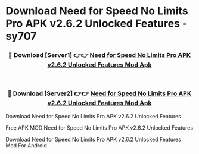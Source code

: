 # Download Need for Speed No Limits Pro APK v2.6.2 Unlocked Features - sy707



<div align="center">
<h3>🔴 Download [Server1] 👉👉 <a href="https://momento.my/?title=Need_for_Speed_No_Limits_Pro_APK_v2.6.2_Unlocked_Features">Need for Speed No Limits Pro APK v2.6.2 Unlocked Features Mod Apk</a></h3><br>

<h3>🔴 Download [Server2] 👉👉 <a href="https://momento.my/?title=Need_for_Speed_No_Limits_Pro_APK_v2.6.2_Unlocked_Features">Need for Speed No Limits Pro APK v2.6.2 Unlocked Features Mod Apk</a></h3>
</div>



Download Need for Speed No Limits Pro APK v2.6.2 Unlocked Features 

Free APK MOD Need for Speed No Limits Pro APK v2.6.2 Unlocked Features 

Download Need for Speed No Limits Pro APK v2.6.2 Unlocked Features Mod For Android
